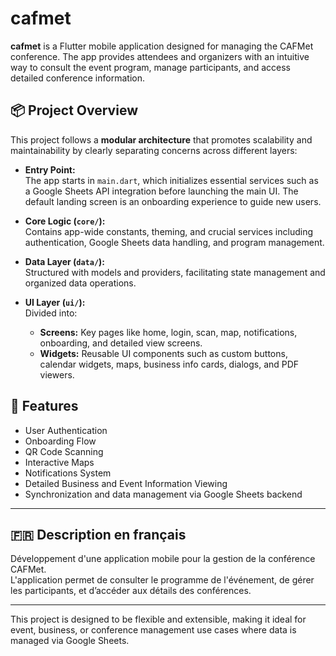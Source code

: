 # cafmet

**cafmet** is a Flutter mobile application designed for managing the CAFMet conference. The app provides attendees and organizers with an intuitive way to consult the event program, manage participants, and access detailed conference information.

## 📦 Project Overview

This project follows a **modular architecture** that promotes scalability and maintainability by clearly separating concerns across different layers:

- **Entry Point:**  
  The app starts in `main.dart`, which initializes essential services such as a Google Sheets API integration before launching the main UI. The default landing screen is an onboarding experience to guide new users.

- **Core Logic (`core/`):**  
  Contains app-wide constants, theming, and crucial services including authentication, Google Sheets data handling, and program management.

- **Data Layer (`data/`):**  
  Structured with models and providers, facilitating state management and organized data operations.

- **UI Layer (`ui/`):**  
  Divided into:
  - **Screens:** Key pages like home, login, scan, map, notifications, onboarding, and detailed view screens.
  - **Widgets:** Reusable UI components such as custom buttons, calendar widgets, maps, business info cards, dialogs, and PDF viewers.

## 🚀 Features

- User Authentication  
- Onboarding Flow  
- QR Code Scanning  
- Interactive Maps  
- Notifications System  
- Detailed Business and Event Information Viewing  
- Synchronization and data management via Google Sheets backend

---

## 🇫🇷 Description en français

Développement d'une application mobile pour la gestion de la conférence CAFMet.  
L'application permet de consulter le programme de l'événement, de gérer les participants, et d’accéder aux détails des conférences.

---

This project is designed to be flexible and extensible, making it ideal for event, business, or conference management use cases where data is managed via Google Sheets.
